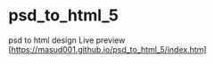 # psd_to_html_5

psd to html design
Live preview [https://masud001.github.io/psd_to_html_5/index.htm]
